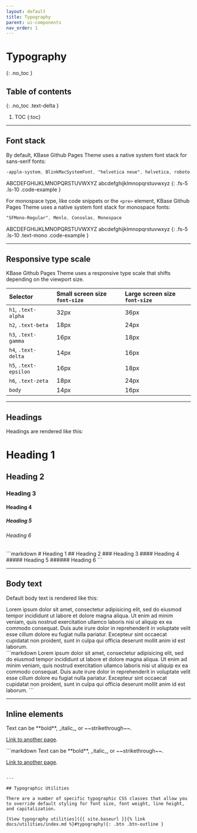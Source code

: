 ```yaml
---
layout: default
title: Typography
parent: ui-components
nav_order: 1
---
```


# Typography

{: .no_toc }

## Table of contents

{: .no_toc .text-delta }

1. TOC
   {:toc}

---

## Font stack

By default, KBase Github Pages Theme uses a native system font stack for sans-serif fonts:

```scss
-apple-system, BlinkMacSystemFont, "helvetica neue", helvetica, roboto, noto, "segoe ui", arial, sans-serif
```

ABCDEFGHIJKLMNOPQRSTUVWXYZ
abcdefghijklmnopqrstuvwxyz
{: .fs-5 .ls-10 .code-example }

For monospace type, like code snippets or the `<pre>` element, KBase Github Pages Theme uses a native system font stack for monospace fonts:

```scss
"SFMono-Regular", Menlo, Consolas, Monospace
```

ABCDEFGHIJKLMNOPQRSTUVWXYZ
abcdefghijklmnopqrstuvwxyz
{: .fs-5 .ls-10 .text-mono .code-example }

---

## Responsive type scale

KBase Github Pages Theme uses a responsive type scale that shifts depending on the viewport size.

| Selector              | Small screen size `font-size` | Large screen size `font-size` |
| :-------------------- | :---------------------------- | :---------------------------- |
| `h1`, `.text-alpha`   | 32px                          | 36px                          |
| `h2`, `.text-beta`    | 18px                          | 24px                          |
| `h3`, `.text-gamma`   | 16px                          | 18px                          |
| `h4`, `.text-delta`   | 14px                          | 16px                          |
| `h5`, `.text-epsilon` | 16px                          | 18px                          |
| `h6`, `.text-zeta`    | 18px                          | 24px                          |
| `body`                | 14px                          | 16px                          |

---

## Headings

Headings are rendered like this:

<div class="code-example">
<h1>Heading 1</h1>
<h2>Heading 2</h2>
<h3>Heading 3</h3>
<h4>Heading 4</h4>
<h5>Heading 5</h5>
<h6>Heading 6</h6>
</div>
```markdown
# Heading 1
## Heading 2
### Heading 3
#### Heading 4
##### Heading 5
###### Heading 6
```

---

## Body text

Default body text is rendered like this:

<div class="code-example" markdown="1">
Lorem ipsum dolor sit amet, consectetur adipisicing elit, sed do eiusmod tempor incididunt ut labore et dolore magna aliqua. Ut enim ad minim veniam, quis nostrud exercitation ullamco laboris nisi ut aliquip ex ea commodo consequat. Duis aute irure dolor in reprehenderit in voluptate velit esse cillum dolore eu fugiat nulla pariatur. Excepteur sint occaecat cupidatat non proident, sunt in culpa qui officia deserunt mollit anim id est laborum.
</div>
```markdown
Lorem ipsum dolor sit amet, consectetur adipisicing elit, sed do eiusmod tempor incididunt ut labore et dolore magna aliqua. Ut enim ad minim veniam, quis nostrud exercitation ullamco laboris nisi ut aliquip ex ea commodo consequat. Duis aute irure dolor in reprehenderit in voluptate velit esse cillum dolore eu fugiat nulla pariatur. Excepteur sint occaecat cupidatat non proident, sunt in culpa qui officia deserunt mollit anim id est laborum.
```

---

## Inline elements

<div class="code-example" markdown="1">
Text can be **bold**, _italic_, or ~~strikethrough~~.

[Link to another page](another-page).

</div>
```markdown
Text can be **bold**, _italic_, or ~~strikethrough~~.

[Link to another page](another-page).

```

---

## Typographic Utilities

There are a number of specific typographic CSS classes that allow you to override default styling for font size, font weight, line height, and capitalization.

[View typography utilities]({{ site.baseurl }}{% link docs/utilities/index.md %}#typography){: .btn .btn-outline }

